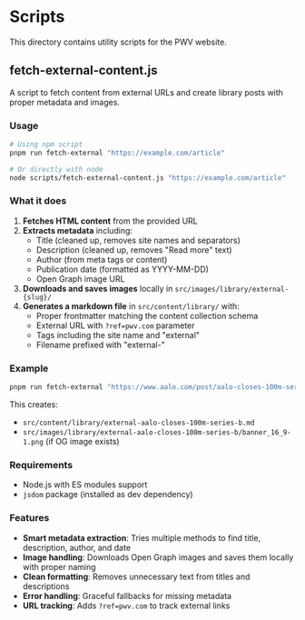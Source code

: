 # Scripts

This directory contains utility scripts for the PWV website.

## fetch-external-content.js

A script to fetch content from external URLs and create library posts with proper metadata and images.

### Usage

```bash
# Using npm script
pnpm run fetch-external "https://example.com/article"

# Or directly with node
node scripts/fetch-external-content.js "https://example.com/article"
```

### What it does

1. **Fetches HTML content** from the provided URL
2. **Extracts metadata** including:
   - Title (cleaned up, removes site names and separators)
   - Description (cleaned up, removes "Read more" text)
   - Author (from meta tags or content)
   - Publication date (formatted as YYYY-MM-DD)
   - Open Graph image URL
3. **Downloads and saves images** locally in `src/images/library/external-{slug}/`
4. **Generates a markdown file** in `src/content/library/` with:
   - Proper frontmatter matching the content collection schema
   - External URL with `?ref=pwv.com` parameter
   - Tags including the site name and "external"
   - Filename prefixed with "external-"

### Example

```bash
pnpm run fetch-external "https://www.aalo.com/post/aalo-closes-100m-series-b"
```

This creates:
- `src/content/library/external-aalo-closes-100m-series-b.md`
- `src/images/library/external-aalo-closes-100m-series-b/banner_16_9-1.png` (if OG image exists)

### Requirements

- Node.js with ES modules support
- `jsdom` package (installed as dev dependency)

### Features

- **Smart metadata extraction**: Tries multiple methods to find title, description, author, and date
- **Image handling**: Downloads Open Graph images and saves them locally with proper naming
- **Clean formatting**: Removes unnecessary text from titles and descriptions
- **Error handling**: Graceful fallbacks for missing metadata
- **URL tracking**: Adds `?ref=pwv.com` to track external links
